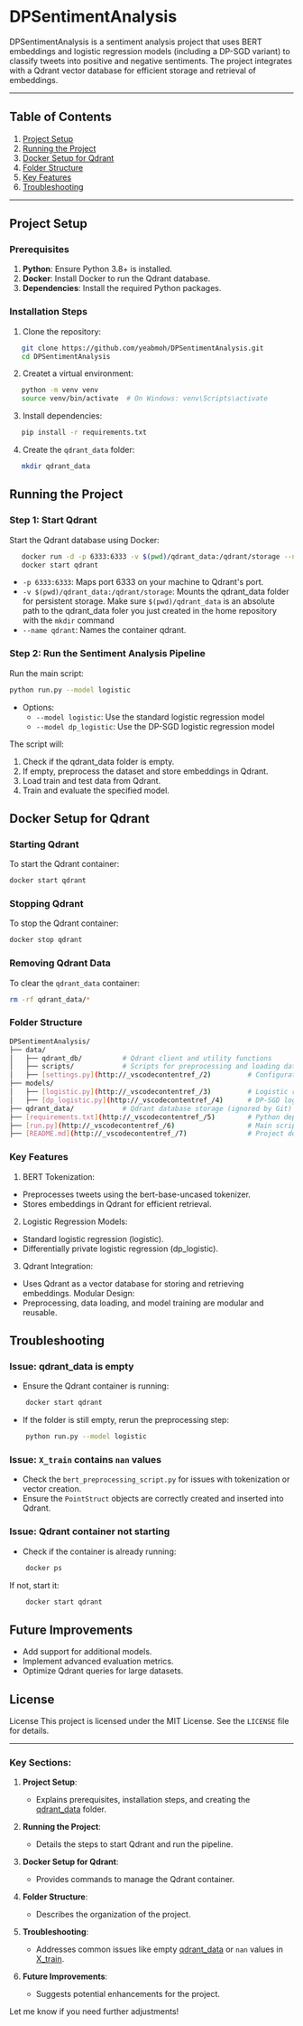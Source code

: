 # DPSentimentAnalysis

DPSentimentAnalysis is a sentiment analysis project that uses BERT embeddings and logistic regression models (including a DP-SGD variant) to classify tweets into positive and negative sentiments. The project integrates with a Qdrant vector database for efficient storage and retrieval of embeddings.

---

## Table of Contents
1. [Project Setup](#project-setup)
2. [Running the Project](#running-the-project)
3. [Docker Setup for Qdrant](#docker-setup-for-qdrant)
4. [Folder Structure](#folder-structure)
5. [Key Features](#key-features)
6. [Troubleshooting](#troubleshooting)

---

## Project Setup

### Prerequisites
1. **Python**: Ensure Python 3.8+ is installed.
2. **Docker**: Install Docker to run the Qdrant database.
3. **Dependencies**: Install the required Python packages.

### Installation Steps
1. Clone the repository:
```bash
   git clone https://github.com/yeabmoh/DPSentimentAnalysis.git
   cd DPSentimentAnalysis 
```
2. Createt a virtual environment:
```bash
   python -m venv venv
   source venv/bin/activate  # On Windows: venv\Scripts\activate
```
3. Install dependencies:
```bash
   pip install -r requirements.txt
```
4. Create the `qdrant_data` folder:
```bash
   mkdir qdrant_data
```

## Running the Project

### Step 1: Start Qdrant
Start the Qdrant database using Docker:
```bash
   docker run -d -p 6333:6333 -v $(pwd)/qdrant_data:/qdrant/storage --name qdrant qdrant/qdrant
   docker start qdrant
```
* `-p 6333:6333`: Maps port 6333 on your machine to Qdrant's port.
* `-v $(pwd)/qdrant_data:/qdrant/storage`: Mounts the qdrant_data folder for persistent storage. Make sure `$(pwd)/qdrant_data` is an absolute path to the qdrant_data foler you just created in the home repository with the `mkdir` command
* `--name qdrant`: Names the container qdrant.

### Step 2: Run the Sentiment Analysis Pipeline
Run the main script:
```bash
python run.py --model logistic
```

* Options:
  * `--model logistic`: Use the standard logistic regression model
  * `--model dp_logistic`: Use the DP-SGD logistic regression model

The script will:
1. Check if the qdrant_data folder is empty.
2. If empty, preprocess the dataset and store embeddings in Qdrant.
3. Load train and test data from Qdrant.
4. Train and evaluate the specified model.

## Docker Setup for Qdrant

### Starting Qdrant
To start the Qdrant container:
```bash
docker start qdrant
```

### Stopping Qdrant
To stop the Qdrant container:
```bash
docker stop qdrant
```

### Removing Qdrant Data
To clear the `qdrant_data` container:
```bash
rm -rf qdrant_data/*
```

### Folder Structure
```bash
DPSentimentAnalysis/
├── data/
│   ├── qdrant_db/          # Qdrant client and utility functions
│   ├── scripts/            # Scripts for preprocessing and loading data
│   ├── [settings.py](http://_vscodecontentref_/2)         # Configuration settings
├── models/
│   ├── [logistic.py](http://_vscodecontentref_/3)         # Logistic regression model
│   ├── [dp_logistic.py](http://_vscodecontentref_/4)      # DP-SGD logistic regression model
├── qdrant_data/            # Qdrant database storage (ignored by Git)
├── [requirements.txt](http://_vscodecontentref_/5)        # Python dependencies
├── [run.py](http://_vscodecontentref_/6)                  # Main script to run the pipeline
├── [README.md](http://_vscodecontentref_/7)               # Project documentation
```

### Key Features
1. BERT Tokenization:
  * Preprocesses tweets using the bert-base-uncased tokenizer.
  * Stores embeddings in Qdrant for efficient retrieval.
2. Logistic Regression Models:
  * Standard logistic regression (logistic).
  * Differentially private logistic regression (dp_logistic).
3. Qdrant Integration:
  * Uses Qdrant as a vector database for storing and retrieving embeddings.
Modular Design:
* Preprocessing, data loading, and model training are modular and reusable.

## Troubleshooting

### Issue: qdrant_data is empty
* Ensure the Qdrant container is running:
```bash
    docker start qdrant
```
* If the folder is still empty, rerun the preprocessing step:
```bash
    python run.py --model logistic
```

### Issue: `X_train` contains `nan` values
* Check the `bert_preprocessing_script.py` for issues with tokenization or vector creation.
* Ensure the `PointStruct` objects are correctly created and inserted into Qdrant.

### Issue: Qdrant container not starting
* Check if the container is already running:
```bash
    docker ps
```
If not, start it:
```bash
    docker start qdrant
```

## Future Improvements
* Add support for additional models.
* Implement advanced evaluation metrics.
* Optimize Qdrant queries for large datasets.

## License
License
This project is licensed under the MIT License. See the `LICENSE` file for details.


---

### Key Sections:
1. **Project Setup**:
   - Explains prerequisites, installation steps, and creating the [qdrant_data](http://_vscodecontentref_/8) folder.

2. **Running the Project**:
   - Details the steps to start Qdrant and run the pipeline.

3. **Docker Setup for Qdrant**:
   - Provides commands to manage the Qdrant container.

4. **Folder Structure**:
   - Describes the organization of the project.

5. **Troubleshooting**:
   - Addresses common issues like empty [qdrant_data](http://_vscodecontentref_/9) or `nan` values in [X_train](http://_vscodecontentref_/10).

6. **Future Improvements**:
   - Suggests potential enhancements for the project.

Let me know if you need further adjustments!